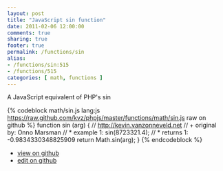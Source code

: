 ```yaml
---
layout: post
title: "JavaScript sin function"
date: 2011-02-06 12:00:00
comments: true
sharing: true
footer: true
permalink: /functions/sin
alias:
- /functions/sin:515
- /functions/515
categories: [ math, functions ]
---
```

A JavaScript equivalent of PHP's sin
<!-- more -->
{% codeblock math/sin.js lang:js https://raw.github.com/kvz/phpjs/master/functions/math/sin.js raw on github %}
function sin (arg) {
    // http://kevin.vanzonneveld.net
    // +   original by: Onno Marsman
    // *     example 1: sin(8723321.4);
    // *     returns 1: -0.9834330348825909
    return Math.sin(arg);
}
{% endcodeblock %}
<ul>
 <li><a href="https://github.com/kvz/phpjs/blob/master/functions/math/sin.js">view on github</a></li>
 <li><a href="https://github.com/kvz/phpjs/edit/master/functions/math/sin.js">edit on github</a></li>
</ul>
